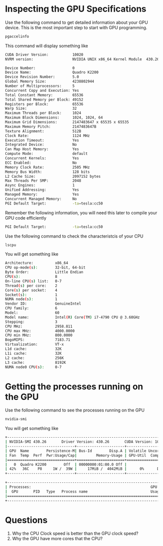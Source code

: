 # Inspecting the GPU Specifications

Use the following command to get detailed information about your GPU device. This is the most important step to start with GPU programming.

```sh 
pgaccelinfo
```

This command will display something like 

```sh 
CUDA Driver Version:           10020
NVRM version:                  NVIDIA UNIX x86_64 Kernel Module  430.26  Tue Jun  4 17:40:52 CDT 2019

Device Number:                 0
Device Name:                   Quadro K2200
Device Revision Number:        5.0
Global Memory Size:            4238802944
Number of Multiprocessors:     5
Concurrent Copy and Execution: Yes
Total Constant Memory:         65536
Total Shared Memory per Block: 49152
Registers per Block:           65536
Warp Size:                     32
Maximum Threads per Block:     1024
Maximum Block Dimensions:      1024, 1024, 64
Maximum Grid Dimensions:       2147483647 x 65535 x 65535
Maximum Memory Pitch:          2147483647B
Texture Alignment:             512B
Clock Rate:                    1124 MHz
Execution Timeout:             Yes
Integrated Device:             No
Can Map Host Memory:           Yes
Compute Mode:                  default
Concurrent Kernels:            Yes
ECC Enabled:                   No
Memory Clock Rate:             2505 MHz
Memory Bus Width:              128 bits
L2 Cache Size:                 2097152 bytes
Max Threads Per SMP:           2048
Async Engines:                 1
Unified Addressing:            Yes
Managed Memory:                Yes
Concurrent Managed Memory:     No
PGI Default Target:            -ta=tesla:cc50
```

Remember the following information, you will need this later to compile your GPU code efficiently

```sh
PGI Default Target:            -ta=tesla:cc50
```

Use the following command to check the characteristcis of your CPU 

```sh 
lscpu
```

You will get something like 

```sh 
Architecture:          x86_64
CPU op-mode(s):        32-bit, 64-bit
Byte Order:            Little Endian
CPU(s):                8
On-line CPU(s) list:   0-7
Thread(s) per core:    2
Core(s) per socket:    4
Socket(s):             1
NUMA node(s):          1
Vendor ID:             GenuineIntel
CPU family:            6
Model:                 60
Model name:            Intel(R) Core(TM) i7-4790 CPU @ 3.60GHz
Stepping:              3
CPU MHz:               2958.811
CPU max MHz:           4000.0000
CPU min MHz:           800.0000
BogoMIPS:              7183.71
Virtualization:        VT-x
L1d cache:             32K
L1i cache:             32K
L2 cache:              256K
L3 cache:              8192K
NUMA node0 CPU(s):     0-7
```

# Getting the processes running on the GPU 

Use the following command to see the processes running on the GPU

```sh
nvidia-smi
```

You will get something like 

```sh 
+-----------------------------------------------------------------------------+
| NVIDIA-SMI 430.26       Driver Version: 430.26       CUDA Version: 10.2     |
|-------------------------------+----------------------+----------------------+
| GPU  Name        Persistence-M| Bus-Id        Disp.A | Volatile Uncorr. ECC |
| Fan  Temp  Perf  Pwr:Usage/Cap|         Memory-Usage | GPU-Util  Compute M. |
|===============================+======================+======================|
|   0  Quadro K2200        Off  | 00000000:01:00.0 Off |                  N/A |
| 42%   36C    P8     1W /  39W |     17MiB /  4042MiB |      0%      Default |
+-------------------------------+----------------------+----------------------+
                                                                               
+-----------------------------------------------------------------------------+
| Processes:                                                       GPU Memory |
|  GPU       PID   Type   Process name                             Usage      |
|=============================================================================|
+-----------------------------------------------------------------------------+
```

# Questions 

1. Why the CPU Clock speed is better than the GPU clock speed?
2. Why the GPU have more cores that the CPU?
